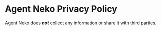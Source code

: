 # Agent Neko Privacy Policy
Agent Neko does ***not*** collect any information or share it with third parties.
